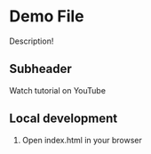 # Demo File

Description!

## Subheader

Watch tutorial on YouTube

## Local development

1. Open index.html in your browser
